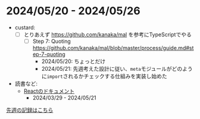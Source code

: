# 2024/05/20 - 2024/05/26

- custard:
    - [ ] とりあえず <https://github.com/kanaka/mal> を参考にTypeScriptでやる
        - [ ] Step 7: Quoting <https://github.com/kanaka/mal/blob/master/process/guide.md#step-7-quoting>
            - 2024/05/20: ちょっとだけ
            - 2024/05/21: 先週考えた設計に従い、`meta`モジュールがどのように`import`されるかチェックする仕組みを実装し始めた
- 読書など:
    - [Reactのドキュメント](https://ja.react.dev/learn)
        - 2024/03/29 - 2024/05/21

[先週の記録はこちら](https://github.com/igrep/daily-commits/blob/a4656832504e576ca40dc9ecb89c2809ad6065c7/yesterday.md)
